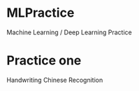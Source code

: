 # MLPractice
Machine Learning / Deep Learning Practice

# Practice one
Handwriting Chinese Recognition


